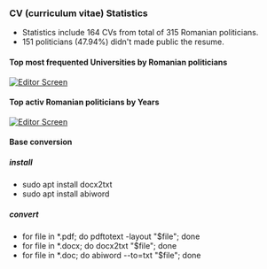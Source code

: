 
### CV (curriculum vitae) Statistics

* Statistics include 164 CVs from total of 315 Romanian politicians.
* 151 politicians (47.94%) didn't made public the resume.

#### Top most frequented  Universities by Romanian politicians

[![Editor Screen](https://raw.github.com/maranemil/cv_statistics/master/charts/cv_top_universities.png)](#features)

#### Top activ Romanian politicians by Years

[![Editor Screen](https://raw.github.com/maranemil/cv_statistics/master/charts/cv_barchart_years.png)](#features)


#### Base conversion

##### install

* sudo apt install docx2txt
* sudo apt install abiword

##### convert

* for file in *.pdf; do pdftotext -layout "$file"; done
* for file in *.docx; do docx2txt "$file"; done
* for file in *.doc; do abiword --to=txt  "$file"; done